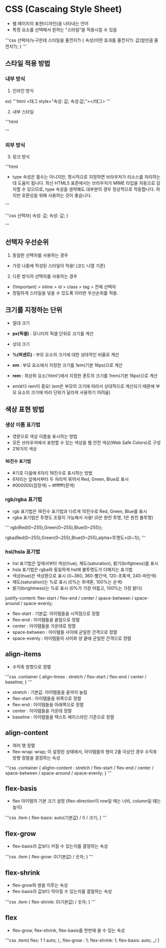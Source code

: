 # CSS (Cascaing Style Sheet)

- 웹 페이지의 표현(디자인)을 나타내는 언어
- 특정 요소를 선택해서 원하는 "스타일"을 적용시킬 수 있음

'''css
선택자(누구한테 스타일을 줄껀지?) {
속성(어떤 효과를 줄껀지?): 값(얼만큼 줄껀지?);
}
'''

## 스타일 적용 방법

### 내부 방식

1. 인라인 방식

ex)
'''html
<태그 style="속성: 값; 속성:값;"></태그>
'''

2. 내부 스타일

'''html

<head>
<style>
    선택자 {
        속성: 값;
        속성: 값;
    }
</style>
</head>
'''

### 외부 방식

3. 링크 방식

'''html

<head>
<link rel="stylesheet" type="text/css" href="style.css" />

- type 속성은 필수는 아니지만, 명시적으로 지정하면 브라우저가 리소스를 처리하는 데 도움이 됩니다. 최신 HTML5 표준에서는 브라우저가 MIME 타입을 자동으로 감지할 수 있으므로, type 속성을 생략해도 대부분의 경우 정상적으로 작동합니다. 하지만 호환성을 위해 사용하는 것이 좋습니다.

</head>
'''

'''css
선택자{
속성: 값;
속성: 값;
}

'''

## 선택자 우선순위

1. 동일한 선택자를 사용하는 경우

- 가장 나중에 작성된 스타일이 적용! (코드 나열 기준)

2. 다른 방식의 선택자를 사용하는 경우

- (!important) > inline > id > class > tag > 전체 선택자
- 정밀하게 스타일을 넣을 수 있도록 이러한 우선순위를 적용.

## 크기를 지정하는 단위

- 절대 크기
- **px(픽셀)** : 모니터의 픽셀 단위로 크기를 계산

- 상대 크기
- **%(퍼센트)** : 부모 요소의 크기에 대한 상대적인 비율로 계산
- **em** : 부모 요소에서 지정한 크기를 1em(기본 16px)으로 계산
- **rem** : 최상위 요소('html')에서 지정한 폰트의 크기를 1rem(기본 16px)으로 계산
- em보다 rem이 중요! (em은 부모의 크기에 따라서 상대적으로 계산되기 때문에 부모 요소의 크기에 따라 단위가 달라져 사용하기 어려움)

## 색상 표현 방법

### 생상 이름 표기법

- 영문으로 색상 이름을 표시하는 방법
- 모든 브라우저에서 표현할 수 있는 색상을 웹 안전 색상(Web Safe Colors)로 구성
- 216가지 색상

#### 16진수 표기법

- #기호 다음에 6자리 16진수로 표시하는 방법
- 6자리는 앞에서부터 두 자리씩 묶어서 Red, Green, Blue로 표시
- #000000(검정색) ~ #ffffff(흰색)

### rgb/rgba 표기법

- rgb 표기법은 16진수 표기법과 다르게 10진수로 Red, Green, Blue를 표시
- rgba 표기법은 투명도 조절이 가능해서 사용! (0은 완전 투명, 1은 완전 불투명)

'''
rgb(Red(0~255),Green(0~255),Blue(0~255));

rgba(Red(0~255),Green(0~255),Blue(0~255),alpha<투명도>(0~1));
'''

### hsl/hsla 표기법

- hsl 표기법은 앞에서부터 색상(hue), 채도(saturation), 밝기(brifgtness)를 표시
- hsla 표기법은 rgba와 동일하게 hsl에 불투명도가 더해지는 표기법
- 색상(hue)은 색상환으로 표시 (0~360, 360-빨간색, 120-초록색, 240-파란색)
- 채도(saturation)는 %로 표시 (0%는 회색톤, 100%는 순색)
- 밝기(brightness)는 %로 표시 (0%가 가장 어둡고, 100%는 가장 밝다)

justify-content: flex-start / flex-end / center / space-between / space-around / space-evenly;

- flex-start : 기본값. 아이템들을 시작점으로 정렬
- flex-end : 아이템들을 끝점으로 정렬
- center : 아이템들을 가운데로 정렬
- space-between : 아이템들 사이에 균일한 간격으로 정렬
- space-evenly : 아이템들의 사이와 양 끝에 균일한 간격으로 정렬

## align-items

- 수직축 방향으로 정렬

'''css
.container {
align-times : stretch / flex-start / flex-end / center / baseline;
}
'''

- stretch : 기본값. 아이템들을 끝까지 늘림
- flex-start : 아이템들을 위쪽으로 정렬
- flex-end : 아이템들을 아래쪽으로 정렬
- center : 아이템들을 가운데 정렬
- baseline : 아이템들을 텍스트 베이스라인 기준으로 정렬

## align-content

- 여러 행 정렬
- flex-wrap: wrap; 이 설정된 상태에서, 아이템들의 행이 2줄 이상인 경우 수직축 방향 정렬을 결정하는 속성

'''css
.container {
alighn-content : stretch / flex-start / flex-end / center / space-between / space-around / space-evenly;
}
'''

## flex-basis

- flex 아이템의 기본 크기 설정 (flex-direction이 row일 때는 너비, column일 떄는 높이)

'''css
.item {
flex-basis: auto(기본값) / 0 / 크기;
}
'''

## flex-grow

- flex-basis의 값보다 커질 수 있는지를 결정하는 속성

'''css
.item {
flex-grow: 0(기본값) / 숫자;
}
'''

## flex-shrink

- flex-grow와 쌍을 이루는 속성
- flex-basis의 값보다 작아질 수 있는지를 결절하는 속성

'''css
.item {
flex-shrink: 0(기본값) / 숫자;
}
'''

## flex

- flex-grow, flex-shrink, flex-basis를 한번에 쓸 수 있는 속성

'''css
.item{
flex: 1 1 auto;
/_ flex-grow : 1; flex-shrink: 1; flex-basis: auto; _/
}
